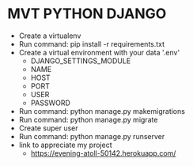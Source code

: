 # MVT PYTHON DJANGO

- Create a virtualenv
- Run command: pip install -r requirements.txt
- Create a virtual environment with your data '.env'
    - DJANGO_SETTINGS_MODULE
    - NAME
    - HOST
    - PORT
    - USER
    - PASSWORD
- Run command: python manage.py makemigrations
- Run command: python manage.py migrate
- Create super user
- Run command: python manage.py runserver
- link to appreciate my project 
    - https://evening-atoll-50142.herokuapp.com/ 
